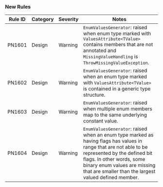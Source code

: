 ﻿### New Rules

Rule ID | Category | Severity | Notes
--------|----------|----------|-------
PN1601 | Design | Warning | `EnumValuesGenerator`: raised when enum type marked with `ValuesAttribute<TValue>` contains members that are not annotated and `MissingValueHandling` is `ThrowMissingValueException`.
PN1602 | Design | Warning | `EnumValuesGenerator`: raised when an enum type marked with `ValuesAttribute<TValue>` is contained in a generic type structure.
PN1603 | Design | Warning | `EnumValuesGenerator`: raised when multiple enum members map to the same underlying constant value.
PN1604 | Design | Warning | `EnumValuesGenerator`: raised when an enum type marked as having flags has values in range that are not able to be represented by the defined bit flags. In other words, some binary enum values are missing that are smaller than the largest valued defined member.